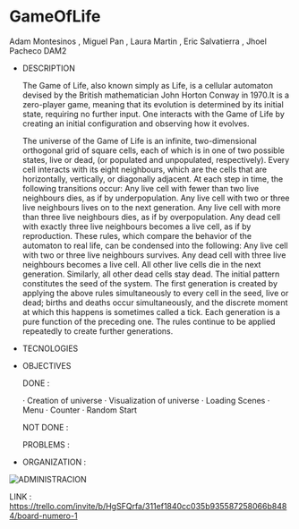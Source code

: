 # GameOfLife
Adam Montesinos , Miguel Pan , Laura Martin , Eric Salvatierra , Jhoel Pacheco DAM2



- DESCRIPTION 

  The Game of Life, also known simply as Life, is a cellular automaton devised by the British mathematician John Horton Conway in 1970.It is a zero-player game,     meaning that its evolution is determined by its initial state, requiring no further input. One interacts with the Game of Life by creating an initial configuration and observing how it evolves. 
  
  The universe of the Game of Life is an infinite, two-dimensional orthogonal grid of square cells, each of which is in one of two possible states, live or dead, (or populated and unpopulated, respectively). Every cell interacts with its eight neighbours, which are the cells that are horizontally, vertically, or diagonally adjacent. At each step in time, the following transitions occur:
Any live cell with fewer than two live neighbours dies, as if by underpopulation.
Any live cell with two or three live neighbours lives on to the next generation.
Any live cell with more than three live neighbours dies, as if by overpopulation.
Any dead cell with exactly three live neighbours becomes a live cell, as if by reproduction.
These rules, which compare the behavior of the automaton to real life, can be condensed into the following:
Any live cell with two or three live neighbours survives.
Any dead cell with three live neighbours becomes a live cell.
All other live cells die in the next generation. Similarly, all other dead cells stay dead.
The initial pattern constitutes the seed of the system. The first generation is created by applying the above rules simultaneously to every cell in the seed, live or dead; births and deaths occur simultaneously, and the discrete moment at which this happens is sometimes called a tick. Each generation is a pure function of the preceding one. The rules continue to be applied repeatedly to create further generations.



- TECNOLOGIES



- OBJECTIVES



  DONE : 
  
 	· Creation of universe
	· Visualization of universe
	· Loading Scenes
	· Menu
	· Counter
	· Random Start

  
  NOT DONE :
  
  
  PROBLEMS : 
  
  
- ORGANIZATION :
  
![ADMINISTRACION](https://user-images.githubusercontent.com/58786408/137323744-00eabe1f-c635-4c1e-b079-701e1868461e.png)

LINK : https://trello.com/invite/b/HgSFQrfa/311ef1840cc035b935587258066b8484/board-numero-1

